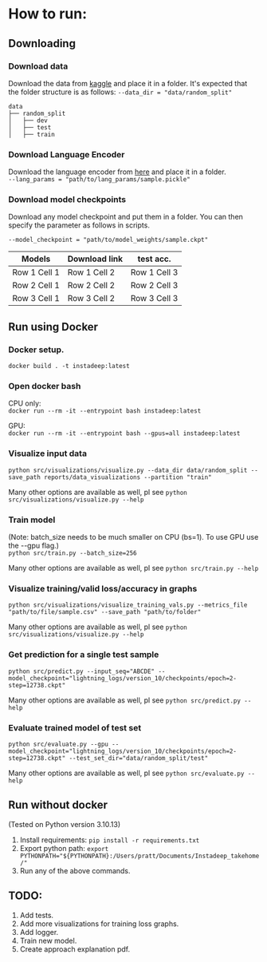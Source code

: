 # How to run:

## Downloading 
### Download data
Download the data from <a href="https://www.kaggle.com/googleai/pfam-seed-random-split">kaggle</a> and place it in a folder.
It's expected that the folder structure is as follows:
```--data_dir = "data/random_split"```
```commandline
data
├── random_split
│   ├── dev
│   ├── test
│   ├── train

```
### Download Language Encoder
Download the language encoder from <a href="https://www.kaggle.com/googleai/pfam-seed-random-split">here</a> and place it in a folder. <br>
```--lang_params = "path/to/lang_params/sample.pickle"```

### Download model checkpoints

Download any model checkpoint and put them in a folder. You can then specify the parameter as follows in scripts. <br>
```commandline
--model_checkpoint = "path/to/model_weights/sample.ckpt"
```
| Models       | Download link | test acc.    |
|--------------|---------------|--------------|
| Row 1 Cell 1 | Row 1 Cell 2  | Row 1 Cell 3 |
| Row 2 Cell 1 | Row 2 Cell 2  | Row 2 Cell 3 |
| Row 3 Cell 1 | Row 3 Cell 2  | Row 3 Cell 3 |


## Run using Docker

### Docker setup.
```docker build . -t instadeep:latest```

### Open docker bash
CPU only: <br>
```docker run --rm -it --entrypoint bash instadeep:latest```

GPU: <br>
```docker run --rm -it --entrypoint bash --gpus=all instadeep:latest```

### Visualize input data

```python src/visualizations/visualize.py --data_dir data/random_split --save_path reports/data_visualizations --partition "train"```

Many other options are available as well, pl see ```python src/visualizations/visualize.py --help```

### Train model
(Note: batch_size needs to be much smaller on CPU (bs=1). To use GPU use the --gpu flag.) <br>
```python src/train.py --batch_size=256```

Many other options are available as well, pl see ```python src/train.py --help```

### Visualize training/valid loss/accuracy in graphs

```python src/visualizations/visualize_training_vals.py --metrics_file "path/to/file/sample.csv" --save_path "path/to/folder"```

Many other options are available as well, pl see ```python src/visualizations/visualize.py --help```


### Get prediction for a single test sample

```python src/predict.py --input_seq="ABCDE" --model_checkpoint="lightning_logs/version_10/checkpoints/epoch=2-step=12738.ckpt"```

Many other options are available as well, pl see ```python src/predict.py --help```

### Evaluate trained model of test set

```python src/evaluate.py --gpu --model_checkpoint="lightning_logs/version_10/checkpoints/epoch=2-step=12738.ckpt" --test_set_dir="data/random_split/test"```

Many other options are available as well, pl see ```python src/evaluate.py --help```

## Run without docker
(Tested on Python version 3.10.13)
1. Install requirements: ```pip install -r requirements.txt```
2. Export python path:
```export PYTHONPATH="${PYTHONPATH}:/Users/pratt/Documents/Instadeep_takehome/"```
3. Run any of the above commands. 

## TODO:
1. Add tests.
2. Add more visualizations for training loss graphs.
3. Add logger.
4. Train new model.
5. Create approach explanation pdf.
